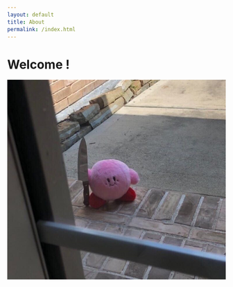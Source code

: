 ```yaml
---
layout: default
title: About
permalink: /index.html
---
```

# Welcome !
  
    
      
<img src="./images/kill.jpg" > 
  



